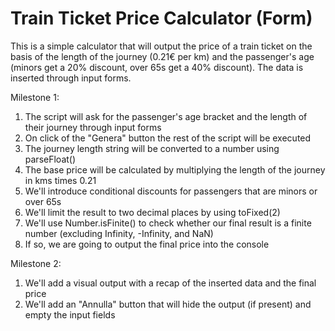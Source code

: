 # Train Ticket Price Calculator (Form)

This is a simple calculator that will output the price of a train ticket on the basis of the length of the journey (0.21€ per km) and the passenger's age (minors get a 20% discount, over 65s get a 40% discount). The data is inserted through input forms.

Milestone 1:

1. The script will ask for the passenger's age bracket and the length of their journey through input forms
2. On click of the "Genera" button the rest of the script will be executed
3. The journey length string will be converted to a number using parseFloat()
4. The base price will be calculated by multiplying the length of the journey in kms times 0.21
5. We'll introduce conditional discounts for passengers that are minors or over 65s
6. We'll limit the result to two decimal places by using toFixed(2)
7. We'll use Number.isFinite() to check whether our final result is a finite number (excluding Infinity, -Infinity, and NaN)
8. If so, we are going to output the final price into the console

Milestone 2:

1. We'll add a visual output with a recap of the inserted data and the final price
2. We'll add an "Annulla" button that will hide the output (if present) and empty the input fields